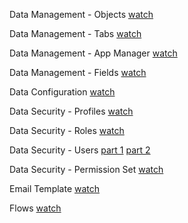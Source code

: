 Data Management - Objects
[watch](https://drive.google.com/file/d/1pO9JkTjSkeDK8ekTmyljWwuA75wjY2Ro/view?usp=drive_link)

Data Management - Tabs
[watch](https://drive.google.com/file/d/1pI-hAWBDegAEqzRFp8u26mULm-uDrlcP/view?usp=drive_link)

Data Management - App Manager
[watch](https://drive.google.com/file/d/1WsA1S6N8iAqP-F7C_ln5w58ZGbIWRQyk/view?usp=drive_link)

Data Management - Fields
[watch](https://drive.google.com/file/d/1pl0Bs_fcd0-CTb6TcFeyRB0TjVW9iubX/view?usp=drive_link)

Data Configuration
[watch](https://drive.google.com/file/d/1c-d9sCFilIKEP4lu7_QSg0zG5y72Y5qE/view?usp=drive_link)

Data Security - Profiles
[watch](https://drive.google.com/file/d/12s26PGJIcRSyLWQwUnW_rOgFWspn-mXA/view?usp=drive_link)

Data Security - Roles 
[watch](https://drive.google.com/file/d/1_PNOSEedg6LdrIlaiN3eY4-LkSkHuHF_/view?usp=drive_link)

Data Security - Users
[part 1](https://drive.google.com/file/d/1xHjyfMc73WzNyzZhx3ylnWO2CKyvtGEa/view?usp=drive_link)
[part 2](https://drive.google.com/file/d/1jYCw6JGlJjGKA8YteGO8_FfdA-MTLa3t/view?usp=drive_link)

Data Security - Permission Set
[watch](https://drive.google.com/file/d/1JpGkZamZWrsq1c58KUN8MOzgVB_oVnmM/view?usp=drive_link)

Email Template
[watch](https://drive.google.com/file/d/1kS7lPkxxAKoJ_9Ua9Xs1HRVYUEqhutkY/view?usp=drive_link)

Flows
[watch](https://drive.google.com/file/d/1JxVpkj8qFwYe-Yp7tAjVN5KciVBVM68O/view?usp=drive_link)
